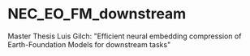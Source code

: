 # NEC_EO_FM_downstream
Master Thesis Luis Gilch: "Efficient neural embedding compression of Earth-Foundation Models for downstream tasks"
